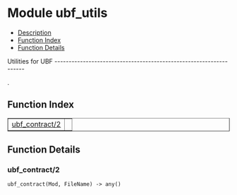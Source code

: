 

# Module ubf_utils #
* [Description](#description)
* [Function Index](#index)
* [Function Details](#functions)


<p>Utilities for UBF
-------------------------------------------------------------------</p>.

<a name="index"></a>

## Function Index ##


<table width="100%" border="1" cellspacing="0" cellpadding="2" summary="function index"><tr><td valign="top"><a href="#ubf_contract-2">ubf_contract/2</a></td><td></td></tr></table>


<a name="functions"></a>

## Function Details ##

<a name="ubf_contract-2"></a>

### ubf_contract/2 ###

`ubf_contract(Mod, FileName) -> any()`


